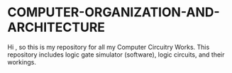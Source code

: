 # COMPUTER-ORGANIZATION-AND-ARCHITECTURE
Hi , so this is my repository for all my Computer Circuitry Works. This repository includes logic gate simulator (software), logic circuits, and their workings.
